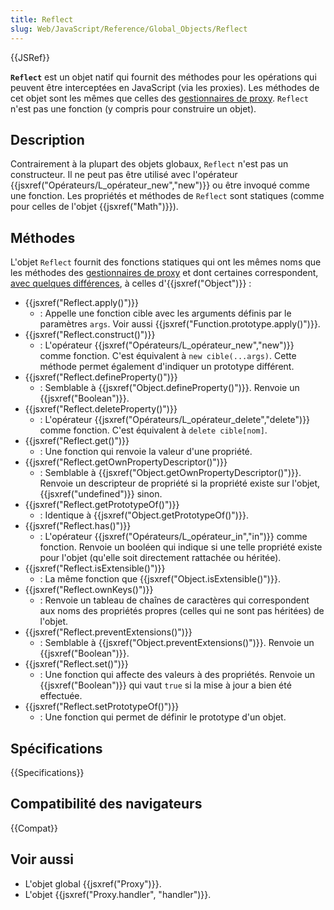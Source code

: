 ```yaml
---
title: Reflect
slug: Web/JavaScript/Reference/Global_Objects/Reflect
---
```


{{JSRef}}

**`Reflect`** est un objet natif qui fournit des méthodes pour les opérations qui peuvent être interceptées en JavaScript (via les proxies). Les méthodes de cet objet sont les mêmes que celles des [gestionnaires de proxy](/fr/docs/Web/JavaScript/Reference/Global_Objects/Proxy/Proxy). `Reflect` n'est pas une fonction (y compris pour construire un objet).

## Description

Contrairement à la plupart des objets globaux, `Reflect` n'est pas un constructeur. Il ne peut pas être utilisé avec l'opérateur {{jsxref("Opérateurs/L_opérateur_new","new")}} ou être invoqué comme une fonction. Les propriétés et méthodes de `Reflect` sont statiques (comme pour celles de l'objet {{jsxref("Math")}}).

## Méthodes

L'objet `Reflect` fournit des fonctions statiques qui ont les mêmes noms que les méthodes des [gestionnaires de proxy](/fr/docs/Web/JavaScript/Reference/Global_Objects/Proxy/Proxy) et dont certaines correspondent, [avec quelques différences](/fr/docs/Web/JavaScript/Reference/Objets_globaux/Reflect/Comparing_Reflect_and_Object_methods), à celles d'{{jsxref("Object")}} :

- {{jsxref("Reflect.apply()")}}
  - : Appelle une fonction cible avec les arguments définis par le paramètres `args`. Voir aussi {{jsxref("Function.prototype.apply()")}}.
- {{jsxref("Reflect.construct()")}}
  - : L'opérateur {{jsxref("Opérateurs/L_opérateur_new","new")}} comme fonction. C'est équivalent à `new cible(...args)`. Cette méthode permet également d'indiquer un prototype différent.
- {{jsxref("Reflect.defineProperty()")}}
  - : Semblable à {{jsxref("Object.defineProperty()")}}. Renvoie un {{jsxref("Boolean")}}.
- {{jsxref("Reflect.deleteProperty()")}}
  - : L'opérateur {{jsxref("Opérateurs/L_opérateur_delete","delete")}} comme fonction. C'est équivalent à `delete cible[nom]`.
- {{jsxref("Reflect.get()")}}
  - : Une fonction qui renvoie la valeur d'une propriété.
- {{jsxref("Reflect.getOwnPropertyDescriptor()")}}
  - : Semblable à {{jsxref("Object.getOwnPropertyDescriptor()")}}. Renvoie un descripteur de propriété si la propriété existe sur l'objet, {{jsxref("undefined")}} sinon.
- {{jsxref("Reflect.getPrototypeOf()")}}
  - : Identique à {{jsxref("Object.getPrototypeOf()")}}.
- {{jsxref("Reflect.has()")}}
  - : L'opérateur {{jsxref("Opérateurs/L_opérateur_in","in")}} comme fonction. Renvoie un booléen qui indique si une telle propriété existe pour l'objet (qu'elle soit directement rattachée ou héritée).
- {{jsxref("Reflect.isExtensible()")}}
  - : La même fonction que {{jsxref("Object.isExtensible()")}}.
- {{jsxref("Reflect.ownKeys()")}}
  - : Renvoie un tableau de chaînes de caractères qui correspondent aux noms des propriétés propres (celles qui ne sont pas héritées) de l'objet.
- {{jsxref("Reflect.preventExtensions()")}}
  - : Semblable à {{jsxref("Object.preventExtensions()")}}. Renvoie un {{jsxref("Boolean")}}.
- {{jsxref("Reflect.set()")}}
  - : Une fonction qui affecte des valeurs à des propriétés. Renvoie un {{jsxref("Boolean")}} qui vaut `true` si la mise à jour a bien été effectuée.
- {{jsxref("Reflect.setPrototypeOf()")}}
  - : Une fonction qui permet de définir le prototype d'un objet.

## Spécifications

{{Specifications}}

## Compatibilité des navigateurs

{{Compat}}

## Voir aussi

- L'objet global {{jsxref("Proxy")}}.
- L'objet {{jsxref("Proxy.handler", "handler")}}.
